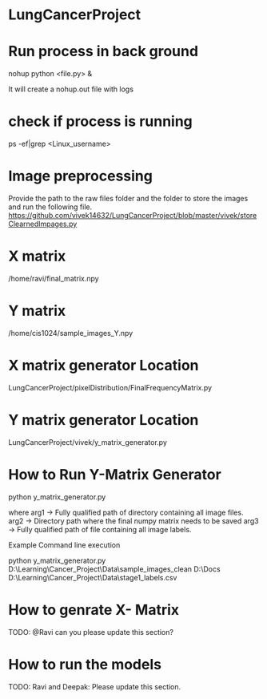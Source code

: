 # LungCancerProject


# Run process in back ground

nohup python <file.py> & 

It will create a nohup.out file with logs

# check if process is running

ps -ef|grep <Linux_username>

# Image preprocessing

Provide the path to the raw files folder and the folder to store the images and run the following file.
https://github.com/vivek14632/LungCancerProject/blob/master/vivek/storeClearnedImpages.py

# X matrix

/home/ravi/final_matrix.npy

# Y matrix

/home/cis1024/sample_images_Y.npy

# X matrix generator Location

LungCancerProject/pixelDistribution/FinalFrequencyMatrix.py

# Y matrix generator Location

LungCancerProject/vivek/y_matrix_generator.py

# How to Run Y-Matrix Generator

python y_matrix_generator.py <arg1> <arg2> <arg2>

where arg1 -> Fully qualified path of directory containing all image files.
      arg2 -> Directory path where the final numpy matrix needs to be saved
      arg3 -> Fully qualified path of file containing all image labels.

Example Command line execution

python y_matrix_generator.py D:\Learning\Cancer_Project\Data\sample_images_clean D:\Docs D:\Learning\Cancer_Project\Data\stage1_labels.csv

# How to genrate X- Matrix

TODO: @Ravi can you please update this section?

# How to run the models

TODO: Ravi and Deepak: Please update this section.


